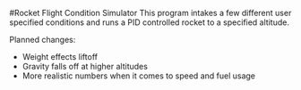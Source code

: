 #Rocket Flight Condition Simulator
This program intakes a few different user specified conditions and runs a PID controlled rocket to a specified altitude.

Planned changes:
* Weight effects liftoff
* Gravity falls off at higher altitudes
* More realistic numbers when it comes to speed and fuel usage
